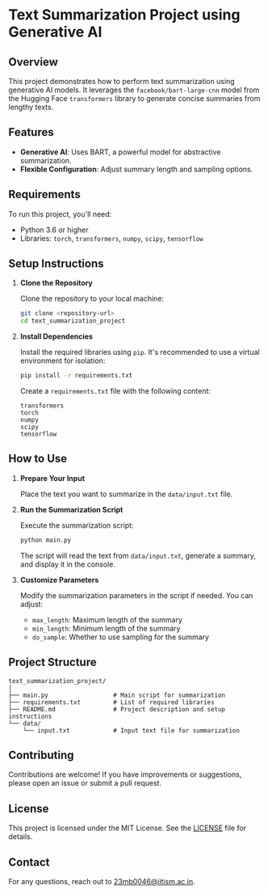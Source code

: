 # Text Summarization Project using Generative AI

## Overview

This project demonstrates how to perform text summarization using generative AI models. It leverages the `facebook/bart-large-cnn` model from the Hugging Face `transformers` library to generate concise summaries from lengthy texts.

## Features

- **Generative AI**: Uses BART, a powerful model for abstractive summarization.
- **Flexible Configuration**: Adjust summary length and sampling options.

## Requirements

To run this project, you'll need:

- Python 3.6 or higher
- Libraries: `torch`, `transformers`, `numpy`, `scipy`, `tensorflow`

## Setup Instructions

1. **Clone the Repository**

   Clone the repository to your local machine:

   ```bash
   git clone <repository-url>
   cd text_summarization_project
   ```

2. **Install Dependencies**

   Install the required libraries using `pip`. It's recommended to use a virtual environment for isolation:

   ```bash
   pip install -r requirements.txt
   ```

   Create a `requirements.txt` file with the following content:

   ```
   transformers
   torch
   numpy
   scipy
   tensorflow
   ```

## How to Use

1. **Prepare Your Input**

   Place the text you want to summarize in the `data/input.txt` file. 

2. **Run the Summarization Script**

   Execute the summarization script:

   ```bash
   python main.py
   ```

   The script will read the text from `data/input.txt`, generate a summary, and display it in the console.

3. **Customize Parameters**

   Modify the summarization parameters in the script if needed. You can adjust:

   - `max_length`: Maximum length of the summary
   - `min_length`: Minimum length of the summary
   - `do_sample`: Whether to use sampling for the summary

## Project Structure

```
text_summarization_project/
│
├── main.py                  # Main script for summarization
├── requirements.txt         # List of required libraries
├── README.md                # Project description and setup instructions
└── data/
    └── input.txt            # Input text file for summarization
```

## Contributing

Contributions are welcome! If you have improvements or suggestions, please open an issue or submit a pull request.

## License

This project is licensed under the MIT License. See the [LICENSE](LICENSE) file for details.

## Contact

For any questions, reach out to 23mb0046@iitism.ac.in.
